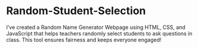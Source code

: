 # Random-Student-Selection
I’ve created a Random Name Generator Webpage using HTML, CSS, and JavaScript that helps teachers randomly select students to ask questions in class. This tool ensures fairness and keeps everyone engaged!
